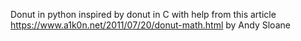 Donut in python inspired by donut in C with help from this article https://www.a1k0n.net/2011/07/20/donut-math.html by Andy Sloane
